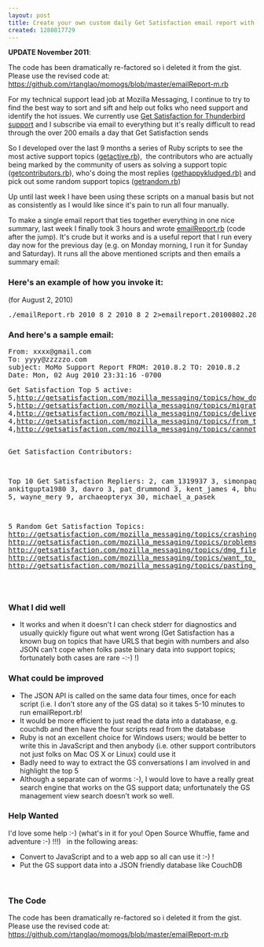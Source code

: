```yaml
---
layout: post
title: Create your own custom daily Get Satisfaction email report with emailReport.rb
created: 1280817729
---
```

<p><strong>UPDATE November 2011</strong>:</p><p>The code has been dramatically re-factored so i deleted it from the gist. Please use the revised code at:<br /><a href="https://github.com/rtanglao/momogs/blob/master/emailReport-m.rb">https://github.com/rtanglao/momogs/blob/master/emailReport-m.rb</a></p><p>For my technical support lead job at Mozilla Messaging, I continue to try to find the best way to sort and sift and help out folks who need support and identify the hot issues. We currently use <a href="http://getsatisfaction.com/mozilla_messaging">Get Satisfaction for Thunderbird support</a> and I subscribe via email to everything but it's really difficult to read through the over 200 emails a day that Get Satisfaction sends</p><p>So I developed over the last 9 months a series of Ruby scripts to see the most active support topics (<a href="http://gist.github.com/326438">getactive.rb</a>),&nbsp; the contributors who are actually being marked by the community of users as solving a support topic (<a href="http://gist.github.com/357018">getcontributors.rb</a>), who's doing the most replies (<a href="http://gist.github.com/190094">gethappykludged.rb)</a> and pick out some random support topics (<a href="http://gist.github.com/343263">getrandom.rb</a>)</p><p>Up until last week I have been using these scripts on a manual basis but not as consistently as I would like since it's pain to run all four manually.</p><p>To make a single email report that ties together everything in one nice summary, last week I finally took 3 hours and wrote <a href="http://gist.github.com/505956">emailReport.rb</a> (code after the jump). It's crude but it works and is a useful report that I run every day now for the previous day (e.g. on Monday morning, I run it for Sunday and Saturday). It runs all the above mentioned scripts and then emails a summary email:</p><h3>Here's an example of how you invoke it:</h3><p>(for August 2, 2010)</p><pre>./emailReport.rb 2010 8 2 2010 8 2 2&gt;emailreport.20100802.20100802.stderr 1&gt;emailreport.2010082002.20100802.stdout</pre><h3>And here's a sample email:</h3><pre id="line1">From: xxxx@gmail.com
To: yyyy@zzzzzo.com
subject: MoMo Support Report FROM: 2010.8.2 TO: 2010.8.2
Date: Mon, 02 Aug 2010 23:31:16 -0700
</pre><pre>Get Satisfaction Top 5 active:
5,<a class="moz-txt-link-freetext" href="http://getsatisfaction.com/mozilla_messaging/topics/how_do_i_export_folders_as_mbox_files_thanks_chris">http://getsatisfaction.com/mozilla_messaging/topics/how_do_i_export_folders_as_mbox_files_thanks_chris</a>
5,<a class="moz-txt-link-freetext" href="http://getsatisfaction.com/mozilla_messaging/topics/migration_of_thunderbird_data_from_old_to_new_computer">http://getsatisfaction.com/mozilla_messaging/topics/migration_of_thunderbird_data_from_old_to_new_computer</a>
4,<a class="moz-txt-link-freetext" href="http://getsatisfaction.com/mozilla_messaging/topics/delivering_mail_98_thunderbird_problem">http://getsatisfaction.com/mozilla_messaging/topics/delivering_mail_98_thunderbird_problem</a>
4,<a class="moz-txt-link-freetext" href="http://getsatisfaction.com/mozilla_messaging/topics/from_thunderbird_to_outlook_how">http://getsatisfaction.com/mozilla_messaging/topics/from_thunderbird_to_outlook_how</a>
4,<a class="moz-txt-link-freetext" href="http://getsatisfaction.com/mozilla_messaging/topics/cannot_start_thunderbird_already_runnning">http://getsatisfaction.com/mozilla_messaging/topics/cannot_start_thunderbird_already_runnning</a>

Get Satisfaction Contributors:


Top 10 Get Satisfaction Repliers:
2, cam_1319937
3, simonpaquet
3, ankitgupta1980
3, davro
3, pat_drummond
3, kent_james
4, bhuvnesh_thakar
5, wayne_mery
9, archaeopteryx
30, michael_a_pasek


5 Random Get Satisfaction Topics:
<a class="moz-txt-link-freetext" href="http://getsatisfaction.com/mozilla_messaging/topics/crashing_after_start_up">http://getsatisfaction.com/mozilla_messaging/topics/crashing_after_start_up</a>
<a class="moz-txt-link-freetext" href="http://getsatisfaction.com/mozilla_messaging/topics/problems_editing_an_email_to_be_forwarded">http://getsatisfaction.com/mozilla_messaging/topics/problems_editing_an_email_to_be_forwarded</a>
<a class="moz-txt-link-freetext" href="http://getsatisfaction.com/mozilla_messaging/topics/dmg_file_whats_this">http://getsatisfaction.com/mozilla_messaging/topics/dmg_file_whats_this</a>
<a class="moz-txt-link-freetext" href="http://getsatisfaction.com/mozilla_messaging/topics/want_to_use_thunderbird_for_mass_mailing">http://getsatisfaction.com/mozilla_messaging/topics/want_to_use_thunderbird_for_mass_mailing</a>
<a class="moz-txt-link-freetext" href="http://getsatisfaction.com/mozilla_messaging/topics/pasting_images_takes_minutes">http://getsatisfaction.com/mozilla_messaging/topics/pasting_images_takes_minutes</a>

</pre><h3>What I did well</h3><ul><li>It works and when it doesn't I can check stderr for diagnostics and usually quickly figure out what went wrong (Get Satisfaction has a known bug on topics that have URLS that begin with numbers and also JSON can't cope when folks paste binary data into support topics; fortunately both cases are rare -:-) !)</li></ul><h3>What could be improved</h3><ul><li>The JSON API is called on the same data four times, once for each script (i.e. I don't store any of the GS data) so it takes 5-10 minutes to run emailReport.rb!</li><li>It would be more efficient to just read the data into a database, e.g. couchdb and then have the four scripts read from the database</li><li>Ruby is not an excellent choice for Windows users; would be better to write this in JavaScript and then anybody (i.e. other support contributors not just folks on Mac OS X or Linux) could use it</li><li>Badly need to way to extract the GS conversations I am involved in and highlight the top 5</li><li>Although a separate can of worms :-), I would love to have a really great search engine that works on the GS support data; unfortunately the GS management view search doesn't work so well.</li></ul><h3>Help Wanted</h3><p>I'd love some help :-) (what's in it for you! Open Source Whuffie, fame and adventure :-) !!!) &nbsp; in the following areas:</p><ul><li>Convert to JavaScript and to a web app so all can use it :-) !</li><li>Put the GS support data into a JSON friendly database like CouchDB</li></ul><p>&nbsp;</p><h3>The Code</h3><p>The code has been dramatically re-factored so i deleted it from the gist. Please use the revised code at:<br /><a href="https://github.com/rtanglao/momogs/blob/master/emailReport-m.rb">https://github.com/rtanglao/momogs/blob/master/emailReport-m.rb</a></p><p>&nbsp;</p>
